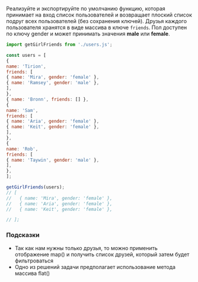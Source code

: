 Реализуйте и экспортируйте по умолчанию функцию, которая принимает на вход список пользователей и возвращает плоский 
список подруг всех пользователей (без сохранения ключей). Друзья каждого пользователя хранятся в виде массива в ключе 
`friends`. Пол доступен по ключу gender и может принимать значения **male** или **female**.

```js
import getGirlFriends from './users.js';

const users = [
{
name: 'Tirion',
friends: [
{ name: 'Mira', gender: 'female' },
{ name: 'Ramsey', gender: 'male' },
],
},
{ name: 'Bronn', friends: [] },
{
name: 'Sam',
friends: [
{ name: 'Aria', gender: 'female' },
{ name: 'Keit', gender: 'female' },
],
},
{
name: 'Rob',
friends: [
{ name: 'Taywin', gender: 'male' },
],
},
];

getGirlFriends(users);
// [
//   { name: 'Mira', gender: 'female' },
//   { name: 'Aria', gender: 'female' },
//   { name: 'Keit', gender: 'female' },

// ];
```

### Подсказки

* Так как нам нужны только друзья, то можно применить отображение map() и получить список друзей, который затем будет фильтроваться
* Одно из решений задачи предполагает использование метода массива flat()